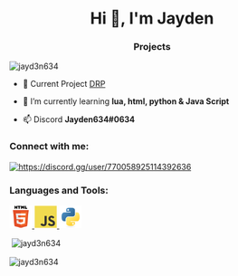 <h1 align="center">Hi 👋, I'm Jayden</h1>
<h3 align="center">Projects</h3>

<p align="left"> <img src="https://komarev.com/ghpvc/?username=jayd3n634&label=Profile%20views&color=0e75b6&style=flat" alt="jayd3n634" /> </p>

- 📝 Current Project [DRP](https://discord.gg/8BPUFZdgSp)

- 🌱 I’m currently learning **lua, html, python & Java Script**

- 📫 Discord **Jayden634#0634**

<h3 align="left">Connect with me:</h3>
<p align="left">
<a href="https://discord.gg/https://discord.gg/user/770058925114392636" target="blank"><img align="center" src="https://raw.githubusercontent.com/rahuldkjain/github-profile-readme-generator/master/src/images/icons/Social/discord.svg" alt="https://discord.gg/user/770058925114392636" height="30" width="40" /></a>
</p>

<h3 align="left">Languages and Tools:</h3>
<p align="left"> <a href="https://www.w3.org/html/" target="_blank" rel="noreferrer"> <img src="https://raw.githubusercontent.com/devicons/devicon/master/icons/html5/html5-original-wordmark.svg" alt="html5" width="40" height="40"/> </a> <a href="https://developer.mozilla.org/en-US/docs/Web/JavaScript" target="_blank" rel="noreferrer"> <img src="https://raw.githubusercontent.com/devicons/devicon/master/icons/javascript/javascript-original.svg" alt="javascript" width="40" height="40"/> </a> <a href="https://www.python.org" target="_blank" rel="noreferrer"> <img src="https://raw.githubusercontent.com/devicons/devicon/master/icons/python/python-original.svg" alt="python" width="40" height="40"/> </a> </p>

<p>&nbsp;<img align="center" src="https://github-readme-stats.vercel.app/api?username=jayd3n634&show_icons=true&locale=en" alt="jayd3n634" /></p>

<p><img align="center" src="https://github-readme-streak-stats.herokuapp.com/?user=jayd3n634&" alt="jayd3n634" /></p>
